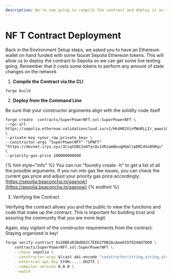 ```yaml
---
description: We're now going to compile the contract and deploy it on the Sepolia testnet!
---
```


# NF T Contract Deployment

Back in the Environment Setup steps, we asked you to have an Ethereum wallet on hand funded with some faucet Sepolia Ethereum tokens. This will allow us to deploy the contract to Sepolia so we can get some live testing going. Remember that it costs some tokens to perform any amount of state changes on the network



1. **Compile the Contract via the CLI**

```bash
forge build
```

2. **Deploy from the Command Line**

Be sure that your constructor arguments align with the solidity code itself

```
forge create  contracts/SuperPowerNFT.sol:SuperPowerNFT \
--rpc-url https://sepolia.ethereum.validationcloud.io/v1/Hk4H82VinPWoRLLIr_awwziFmE0rAQMLyyDlV5ID94E \
--private-key <your_raw_private_key> \
--constructor-args "SuperPowerNFT" "SPNFT" "https://devnet.irys.xyz/3CiqtD8C2e8fycQs1VRzwmBeuqHGmltpDRC4Vo8hRqs" \ 
--priority-gas-price 100000000000
```

{% hint style="info" %}
You can run "foundry create -h" to get a list of all the possible arguments. If you run into gas fee issues, you can check the current gas price and adjust your priority gas price accordingly: [https://sepolia.beaconcha.in/gasnow](https://sepolia.beaconcha.in/gasnow)
{% endhint %}



3. Verifying the Contract

Verifying the contract allows you and the public to view the functions and code that make up the contract. This is important for building trust and assuring the community that you are more legit.

Again, stay vigilant of the constructor requirements from the contract. Staying organized is key!

```bash
forge verify-contract 0x20BEa03DdD82C7EE63f0B2AcAee655f8248d7b09 \
    contracts/SuperPowerNFT.sol:SuperPowerNFT \
    --chain sepolia \
    --constructor-args $(cast abi-encode "constructor(string,string,string)" "SuperPowerNFT" "SPNFT" "https://devnet.irys.xyz/3CiqtD8C2e8fycQs1VRzwmBeuqHGmltpDRC4Vo8hRqs") \
    --etherscan-api-key 5Y4H......DU2T5 \
    --compiler-version 0.8.0 \
    --watch
```














